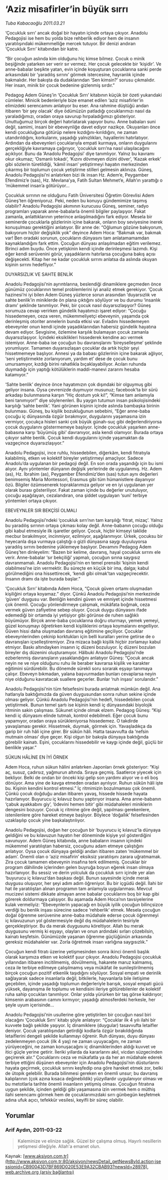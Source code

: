 # ‘Aziz misafirler’in büyük sırrı

*Tuba Kabacaoğlu 2011.03.21*

<font class="agenda2NewsSpot">
 ‘Çocukluk sırrı’ ancak doğal bir hayatın içinde ortaya çıkıyor. Anadolu Pedagojisi ise hem bu yolda bize rehberlik ediyor hem de insanın yaratılışındaki mükemmelliğe mercek tutuyor. Bir denizi andıran ‘Çocukluk Sırrı’ kitabından bir katre.
</font>
<font class="newsDetail">
 <p>
  <p class="MsoNormal">
   “Bir çocuğun aslında kim olduğunu hiç kimse bilmez. Çocuk o minik beşiğinde yatarken ser verir sır vermez. Her çocuk gelecekte bir ‘kişidir’. Ve anne-babalar beşikte yatan, evin içinde koşuşturan çocuklarına sanki perde arkasındaki bir ‘yaradılış sırrını’ görmek istercesine, hayranlık içinde bakmalıdır. Her bakışta da dudaklarından ‘Sen kimsin?’ sorusu çıkmalıdır. Her insan, minik bir çocuk bedenine gizlenmiş sırdır.”
  </p>
  <p class="MsoNormal">
   Pedagog Adem Güneş’in ‘Çocukluk Sırrı’ kitabının küçük bir özeti yukarıdaki cümleler. Minicik bedenleriyle bize emanet edilen ‘aziz misafirler’in elimizdeki serencamını anlatıyor bu eser. Ana rahmine düştüğü andan itibaren ‘bir şey olacak’ diye ödümüzün patladığı çocuklarımızı nasıl da yaraladığımızı, oradan oraya savurup hırpaladığımızı gösteriyor. Unuttuğumuz birçok değeri hatırlatarak yapıyor bunu. Anne babaları suni değil, samimi, insani bir ebeveynliğe davet ediyor nazikçe. Okuyanları önce kendi çocukluğuna götürüp nelere kızdığını-kırıldığını, ne zaman utandırıldığını, korkularını, yaşadığı yalnızlıkları, hayallerini hatırlatıyor. Ardından da ebeveynleri çocuklarıyla empati kurmaya, onların duygularını gerçekliğiyle kavramaya çağırıyor,
   <span>
   </span>
   ‘çocukluk sırrı’na nasıl ulaşılacağını açıklıyor. Bunu da ‘Anadolu Pedagojisi’ diye tanımlıyor. Yalnız bu kavramı okur okumaz; ‘Osmanlı tokadı’, ‘Kızını dövmeyen dizini döver’, ‘Kazak erkek’ gibi sözlerin türetildiği, ‘kâmil insan’ yetiştirmeyi hayatın merkezinden çıkarmış bir toplumun çocuk yetiştirme stilleri gelmesin aklınıza. Güneş, Anadolu Pedagojisi’ni anlatırken bizi ilk insan Hz. Adem’e, Peygamber Efendimiz’e (sas), Hz. Mevlana’ya, Fatih Sultan Mehmet’e, Allah’ın yarattığı o ‘mükemmel insan’a götürüyor…
  </p>
  <p class="MsoNormal">
   Çocukluk sırrının ne olduğunu Fatih Üniversitesi Öğretim Görevlisi Adem Güneş’ten öğreniyoruz. Peki, neden bu konuyu gündemimize taşımış olabilir? Anadolu Pedagojisi akımının kurucusu Güneş, seminer, radyo programları yaparak anne-babalarla önemli bilgiler paylaşıyor. Fakat zamanla, anlattıklarının yeterince anlaşılmadığını fark ediyor. Mesela bir seminerde çocuklarla gözlerinin içine bakarak, onların boy seviyesine inerek konuşulması gerektiğini anlatıyor. Bir anne de: “Oğlumun gözüne bakıyorum, bakıyorum hiçbir değişiklik yok” deyince Adem Hoca: “Bakmak var, bakmak var! Ben oradaki sorunun, çocukların dünyasını tam anlatamamamdan kaynaklandığını fark ettim. Çocuğun dünyası anlaşılmadan eğitim verilemez. Birinci adım buydu. Önce yetişkinin kendi içinde derinleşmesi lazımdı. Kişi eğer kendi serüvenini görür, yaşadıklarını hatırlarsa çocuğuna bakış açısı değişecekti. Kitap her ne kadar çocukluk sırrını anlatsa da aslında okuyan kişinin sırrını hedefliyor.”
  </p>
  <p class="MsoNormal">
   DUYARSIZLIK VE SAHTE BENLİK
  </p>
  <p class="MsoNormal">
   Anadolu Pedagojisi’nin ayrıntılarına, beslendiği dinamiklere geçmeden önce günümüz çocuklarının temel problemlerini iyi analiz etmek gerekiyor. ‘Çocuk hazinesi’ni iyi bilen Adem Güneş yüzlerce sorun arasından ‘duyarsızlık ve sahte benlik’in miniklerde ön plana çıktığını söylüyor ve bu durumu ‘insanlık dramı’ şeklinde tanımlıyor. Peki, bir çocuk nasıl duyarsızlaşıyor? Güneş sorumuza cevap verirken gündelik hayatımızı işaret ediyor: “Çocuğu hissedemeyen, ceza veren, mükemmeliyetçi ebeveynin, yaşamda çok derinleşmiş otoriter annelerin bunda etkisi var. Evladını hissedemeyen ebeveynler onun kendi içinde yaşadıklarından habersiz gündelik hayatına devam ediyor. Sevgisine, özlemine karşılık bulamayan çocuk zamanla duyarsızlaşıyor. İçindeki eksiklikleri hissederek kendine acı vermek istemiyor. Anne-baba ise çocuğun bu davranışlarını ‘bireyselleşme’ şeklinde yorumluyor. Tamamen duyarsızlaşan çocuklar da artık hiçbir şeyi hissetmemeye başlıyor. Annesi ya da babası gözlerinin içine bakarak ağlıyor, ‘seni yetiştirmekte zorlanıyorum, yardım et’ dese de çocuk bunu umursamıyor, kızdığı birini rahatlıkla bıçaklayabiliyor. Acıları ruhunda duymadığı için yaptığı kötülüklerin maddi-manevi zararını hesaba katamıyor.”
   <span>
   </span>
  </p>
  <p class="MsoNormal">
   ‘Sahte benlik’ deyince önce hayatımızın çok dışındaki bir olguymuş gibi geliyor insana. Oysa çevrenizde duymuyor musunuz; facebook’ta bir sürü arkadaşı bulunmasına karşın “Hiç dostum yok ki!”, “Kimse tam anlamıyla beni tanımıyor!” diye söylenenleri. Bu yaygın tutumun insan psikolojisindeki karşılığı ‘sahte benlik’. Yani görünen kişinin içinde aslında bambaşka birinin bulunması. Güneş, bu kişilik bozukluğunun sebebini, “Eğer anne-baba çocuğu iç dünyasında özgür bırakmıyor, duygularını yaşamasına izin vermiyor, çocukça hisleri sanki çok büyük günah-suç gibi değerlendiriyorsa çocuk duygularını göstermemeye başlıyor. İçinde çocukluk yaşarken anne-babasına karşı ‘büyümüş gibi’ davranıyor, asla kendi olamıyor. Burada ortaya çıkıyor sahte benlik. Çocuk kendi duygularını içinde yaşamaktan da vazgeçince duyarsızlaşıyor.”
  </p>
  <p class="MsoNormal">
   Anadolu Pedagojisi, ince ruhlu, hissedebilen, diğerkâm, kendi fıtratıyla kalabilmiş, etken ve kolektif bireyler yetiştirmeyi amaçlıyor. Sadece Anadolu’da uygulanan bir pedagoji değil. En son orada yaşandığı için bu ismi alıyor. Aynı yöntemler dünyanın değişik yerlerinde de uygulanmış. Hz. Adem (as), Hz. İbrahim (as), Peygamber Efendimiz’den (sas) tutun aynı değerleri benimsemiş Maria Montessori, Erasmus gibi tüm hümanistlere dayanıyor özü. Bilgiler özümsenerek topraklarımıza geliyor ve en iyi uygulanan yer olarak burası gösteriliyor. Fakat zaman içinde bu değerler unutuluyor, çocuğu aşağılayan, cezalandıran, ona şiddet uygulayan ‘suni’ terbiye yöntemleri ortaya çıkıyor.
   <span>
   </span>
  </p>
  <p class="MsoNormal">
   EBEVEYNLER SIR BEKÇİSİ OLMALI
  </p>
  <p class="MsoNormal">
   Anadolu Pedagojisi’ndeki ‘çocukluk sırrı’nın tam karşılığı ‘fıtrat, mizaç’. Yalnız bu yaradılış sırrının ortaya çıkması kolay değil. Anne-babanın çocuğu olduğu gibi kabul etmesiyle ilk işaretler geliyor. Çocuk, hiçbir kimseyi taklide mecbur bırakılmıyor, incinmiyor, ezilmiyor, aşağılanmıyor. Ürkek, çocuksu bir heyecanla dışa vurmaya çalıştığı o gizli dünyasına saygı duyuluyorsa yaradılış sırrını bedenine yüklemeye başlıyor. Devamını Pedagog Adem Güneş’ten dinleyelim: “Bazen bir kelime, davranış, hayal çocukluk sırrını ele verir. Anne-babalar ‘sır bekçiliği’ yapmalı, çocuğun sırına saygısız davranmamalı. Anadolu Pedagojisi’nin en temel prensibi ‘kişinin kendi olabilmesi’ne izin vermektir. Bu süreçte en küçük bir ima, dalga; kabul görülmediğini ona hissettirecek, ‘kendi gibi olmak’tan vazgeçirecektir. İnsanın dramı da işte burada başlar.”
  </p>
  <p class="MsoNormal">
   ‘Çocukluk Sırrı’ kitabında Adem Hoca, “Çocuk güven ortamı oluşmadan kişiliğini ortaya koyamaz.” diyor. Çünkü Anadolu Pedagojisi’nin merkezinde ‘güven’ duygusu var. Benliğin kendini güven ve emniyet içinde hissetmesi çok önemli. Çocuğu yönlendirmeye çalışmak, mükâfata boğmak, ceza vermek güven zafiyetine sebep oluyor. Çocuk duygu dünyasını ifade edemediği bir ortamda iyi yetişiyor gibi görünse de ruhen sağlıklı büyümüyor. Birçok anne-baba çocuklarına doğru oturmayı, yemek yemeyi, güzel konuşmayı öğretirken kendi kişiliklerini ortaya koymalarını engelliyor. Güven hissi daha oluşmadan davranış eğitimine geçiliyor. Çocuklar ebeveynlerinden çekinip korktukları için belli kuralları yerine getirse de o davranışları içselleştiremiyor. Zira mizaca bağlı kişilik hiçbir zorlamayı kabul etmiyor. Baskı altındayken insanın iç düzeni bozuluyor. İç düzeni bozulan bireyler dış düzenini oluşturamıyor. Hâlbuki Anadolu Pedagojisi’nde ezberlenmiş davranışların yasaklandığını anlatıyor Güneş: “Çocuk ancak neyin ne ve niye olduğunu ruhu ile beraber kavrarsa kişilik ve karakter eğitimini sürdürebilir. Bu dönemde sürekli soru sorarak eşyayı tanımaya çalışır. Ebeveyn bıkmadan, yalana başvurmadan bunları cevaplarsa neyin niye olduğunu kavratacak suallere geçerler. Bunlar ‘ruh inşası’ sorularıdır.”
  </p>
  <p class="MsoNormal">
   Anadolu Pedagojisi’nin tüm felsefesini burada anlatmak mümkün değil. Ana hatlarıyla baktığımızda da güven duygusundan sonra ruhun sekine içinde olması geliyor. Çünkü Anadolu Pedagojisi’nin hedefi, hissedebilen çocuk yetiştirmek. Bunun temel şartı ise kişinin kendi iç dünyasındaki biyolojik ritminin sakin çalışması. Sükunet içinde olmak elzem. Pedagog Güneş: “Kişi kendi iç dünyasını elinde tutmalı, kontrol edebilmeli. Eğer çocuk bunu yapamıyor, oradan oraya sürükleniyorsa hissedemez. O takdirde yavaşlaması gerekir. Hissetmek, duymak, görmek için. Yavaşladıkça da garip bir ruh hâli içine girer. Bir sükûn hâli. Hatta tasavvufta da ‘nefsin mutmain olması’ diye geçer. Kişi olgun bir bakışla dünyaya baktığında görebilir kainatı. Eşini, çocuklarını hissedebilir ve kaygı içinde değil, güçlü bir benlikle yaşar.”
  </p>
  <p class="MsoNormal">
   SÜKUN HÂLİNE EN İYİ ÖRNEK
  </p>
  <p class="MsoNormal">
   Adem Hoca, ruhun sükun hâlini anlatırken Japonları örnek gösteriyor: “Kişi aç, susuz, çadırsız, yağmurun altında. Sıraya geçmiş. Saatlerce yiyecek için bekliyor. Belki de ondan bir önceki kişi gelip son yardımı alıyor ve o eli boş dönüyor. Ama yine de kavga etmeden oradan ayrılıyor. Ruhun sükûn hâli işte bu. Kişinin kendini kontrol etmesi.” İç ritmimizin bozulmaması çok önemli. Çünkü çocuk doğduğu andan itibaren yavaş, hissede hissede hayata hazırlanıyor. Buyurucu iç kılavuz bunu yaptırıyor insana. Ama anne-babanın ‘çabuk ayakkabını giy’, ‘ödevini hemen bitir’ gibi müdahaleleri miniklerin dengesini bozuyor. Çocuk iç ritmine göre değil, yapılması gerekenlere, istenilenlere göre hareket etmeye başlıyor. Böylece ‘doğallık’ felsefesinden uzaklaşılıp çocuk yine başkalaştırılıyor.
   <span>
   </span>
  </p>
  <p class="MsoNormal">
   Anadolu Pedagojisi, doğan her çocuğun bir ‘buyurucu iç kılavuz’la dünyaya geldiğini ve bu kılavuzun hayatın her döneminde kişiye yol gösterdiğini savunuyor. Adem Güneş kitabında, anne babaların insanın içindeki mükemmel yaratılıştan habersiz, çocuğunu adam etmeye çalıştığını anlatıyor. Oysa çocuk dünyaya geldiği andan itibaren zaten ‘mükemmel bir adam’. Önemli olan o ‘aziz misafirin’ eksiksiz yaratılışını zarara uğratmamak. Zira çocuk tamamen ebeveynin insafına terk edilmemiş. Çocuklar bir program dâhilinde içlerinden gelen buyruğa boyun eğerek insan olmaya hazırlanıyor. Bu sessiz ve derin yolculuk da çocukluk sırrı içinde yer alan ‘buyurucu iç kılavuz’dan başkası değil. Bunun sayesinde içinde merak duygusu oluşuyor, her şeyi adım adım öğreniyor. Bu bir içgüdü değil. İlahi bir hat ile yaratılıştan alınan programın tam anlamıyla uygulanması. Mevcut mucizevi sistemi dikkate almayan anne babalar çocuklarını boş bir kap gibi görerek doldurmaya çalışıyor. Bu aşamada Adem Hoca’nın tavsiyelerine kulak vermeliyiz: “Ebeveynlerin yapacağı en büyük iyilik çocuğun bilinçsizce verdiği bu benlik inşası sürecine sadece ‘rehberlik’ etmek. Mesela çocuğun doğal öğrenme serüvenine anne-baba müdahale ederse çocuk öğrenmeyi iç kılavuzunun yol göstermesiyle değil dış müdahalelerin tesiriyle gerçekleştiriyor. Bu da merak duygusunu köreltiyor. Allah bu merak duygusunu vermiş ki eşyayı, olayları ve onun ardındaki sırları çözebilsin, kainatı keşfetsin. Günümüzde yaşanan öğrenme güçlüğünün arkasında gereksiz müdahaleler var. Zorla öğretmek insan varlığına saygısızlık.”
   <span>
   </span>
  </p>
  <p class="MsoNormal">
   Çocuğun kendi fıtratı üzerine yetişmesinden sonra ikinci önemli başlık olarak karşımıza etken ve kolektif şuur çıkıyor. Anadolu Pedagojisi çocukluk yıllarından itibaren incitilmemiş, dövülmemiş, hakarete maruz kalmamış, ceza ile terbiye edilmeye çalışılmamış veya mükâfat ile sunileştirilmemiş birçok çocuğun pozitif etkenlik taşıdığını söylüyor. Sosyal empati ve derinlik sağlayarak sadece insanlarla değil, bitkilerle, hayvanlarla bile iletişime geçebilen, içinde yaşadığı toplumun değerleriyle barışık, sosyal empati gücü yüksek, dayanışma ile toplumu ve kendisini ileriye götürebilenler de kolektif ruha sahip çocukları tanımlıyor. Onlar yolda yürürken bir taş görse kaldırıyor; kimsenin arabasının camını kırmıyor; yaşadığı atmosferdeki herkesle, her şeyle uyum içerisinde…
  </p>
  <p class="MsoNormal">
   Anadolu Pedagojisi’nin usullerine göre yetiştirilen bir çocuğun nasıl biri olacağını ‘Çocukluk Sırrı’ kitabı şöyle anlatıyor: “Çocuklar ilk 4 yılı ilahi bir kuvvete bağlı şekilde yaşıyor. İç dinamiklere (duygular) tasavvufta letaifler deniyor. Çocuk yaratılışından getirdiği kodlarla özgür bırakıldığında letaiflerini dengeli şekilde kullanmayı öğrenir. Ruh dünyası, duyu dünyası zedelenmeyen çocuk (ilk 4 yaş) ne zaman uyuyacağını, ne zaman yürüyeceğini, ne zaman konuşacağını iç dinamiklerinden aldığı kuvvet ve itici güçle yerine getirir. İleriki yıllarda da kararlarını akıl, vicdan süzgecinden geçirerek alır.” Çocuklarını ceza ve mükafatla ya da her an müdahale ederek terbiye ettiğini düşünen ebeveynler için Anadolu Pedagojisi’nin düsturlarını hayata geçirmek, çocukluk sırrını keşfedip ona göre hareket etmek zor, belki de ütopik gelebilir. Burada bilinmesi gereken en önemli unsur; bu davranış kalıplarının (çok azına kısaca değinebildik) yüzyıllardır uygulanıyor olması ve bu metotlarla tarihte önemli insanların yetişmiş olması. Çocuğun fıtratına uygun şekilde, içinden geldiği gibi yaşamasına izin vermek hem o müthiş ilahi serencamı görmek hem de çocuklarımızdaki sırrı günbegün keşfetmek adına ufuk açıcı, tefekkür vesilesi, keyifli bir süreç olabilir.
   <span>
   </span>
  </p>
 </p>
</font>

## Yorumlar

### Arif Aydın, 2011-03-22
> Kaleminize ve elinize sağlık. Güzel bir çalışma olmuş. Hayırlı nesillerin yetişmesi dileğiyle. Allah'a emanet olun.

Kaynak: [www.aksiyon.com.tr](http://www.aksiyon.com.tr:80/aksiyon/newsDetail_getNewsById.action;jsessionid=CB90043D7BF869D020E53E9A32CBAB93?newsId=28978), [web.archive.org (arşiv bağlantısı)](http://web.archive.org/web/20110324182254/http://www.aksiyon.com.tr:80/aksiyon/newsDetail_getNewsById.action;jsessionid=CB90043D7BF869D020E53E9A32CBAB93?newsId=28978)
